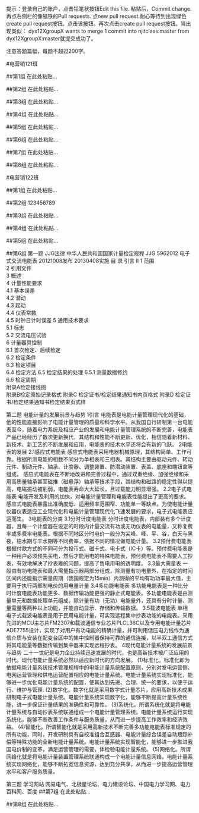 提示：登录自己的账户，点击铅笔状按钮Edit this file. 粘贴后，Commit change. 再点右侧栏的像磁铁的Pull requests. 点new pull request.耐心等待到出现绿色create pull request按钮。点击该按钮。再次点击create pull request按钮。当出现类似：
dyx12XgroupX  wants to merge 1 commit into njitclass:master from dyx12XgroupX:master就提交成功了。

注意答题篇幅，每题不超过200字。

#电营销121班

##第1组
在此处粘贴...

##第2组
在此处粘贴...

##第3组
在此处粘贴...

##第4组
在此处粘贴...

##第5组
在此处粘贴...

##第6组
在此处粘贴...

##第7组
在此处粘贴...

##第8组
在此处粘贴...

#电营销122班

##第1组
在此处粘贴...

##第2组
123456789

##第3组
在此处粘贴...

##第4组
在此处粘贴...

##第5组
在此处粘贴...

##第6组
第一题 JJG法律
中华人民共和国国家计量检定规程
                                JJG 5962012
电子式交流电能表
20121008发布                20130408实施
目 录
引言	II
1	范围	
2	引用文件	
3	概述	
4	计量性能要求	
4.1	基本误差	
4.2	潜动	
4.3	起动	
4.4	仪表常数	
4.5	时钟日计时误差	
5	通用技术要求	
5.1	标志	
5.2	交流电压试验	
6	计量器具控制	
6.1	首次检定、后续检定	
6.2	检定条件	
6.3	检定项目	
6.4	检定方法
6.5	检定结果的处理	
6.5.1 测量数据修约	
6.6	检定周期	
附录A检定接线图	
附录B检定原始记录格式	
附录C 检定证书/检定结果通知书内页格式
附录D 检定证书/检定结果通知书检定结果页式样

第二题 电能计量的发展前景与趋势
1引言
电能表是电能计量管理现代化的基础，他的性能直接影响了电能计量管理的质量和科学水平。从我国自行研制第一台电能表至今，随着电力系统及相应产业的发展和电能计量管理系统的不断完善，电能表产品已经经历了数次更新换代，其结构和性能不断更新、优化，相信随着新材料、新技术、新工艺的不断发展和应用，电能表的技术水平还将会有新的飞跃。
2电能表的发展
2.1感应式电能表
      感应式电能表采用电器机械原理，其结构简单、工作可靠。根据所测电能的相数不同分为单相表和三相表。其结构主要由驱动元件、转动元件、制动元件、轴承、计度器、调整装置、防潜动装置、表盖、底座和端钮盒等组成。
      感应式电能表在不断地改进和完善过程中，通过双重绝缘、加强绝缘和采用高质量轴承甚至磁推（磁悬浮）轴承等技术手段，其结构和磁路的稳定性得以提高，电磁振动被削弱，电能表寿命大大延长，且过载能力明显增强。
2.2电子式电能表 
          电能开发及利用的加快，对电能计量管理和电能表性能提出了更高的要求。感应式电能表暴露出准确度低、适用频率范围窄、功能单一等缺点。为使电能计量仪器仪表适应工业现代化和电能计量管理现代化飞速发展的要求，电子式电能表应运而生。
3电能表的分类
3.1分时计度电能表
         分时计度电能表，内部装有多个计度器，且每一个计度器在设定的时段内计量交流有功或无功仪表的电能量，又称复费率或多费率电能表。根据不同地区分时电价一般分为尖峰、峰、平、谷，白天与黑夜，枯水期与丰水期等不同费率，依据不同的情况做电能计量。
3.2预付费电能表
          根据付款方式的不同可分为投币式、磁卡式、电卡式（IC卡）等。预付费电能表是一种用户必须预先买电，然后才能用电的特殊电能表，预付费电能表不需要人工抄表，有效地解决了抄表难的问题，提高了售电用电的透明度。
3.3最大需量表
       一般由有功电能表和最大需量指示器两部分组成，除测量有功电量外，在指定的时间区间内还能指示需量周期（我国规定为15min）内测得的平均有功功率最大值，主要用于执行两部制电价的用电量计量
3.4多功能电能表
         多功能电能表是一种比分时计度电能表功能更多、数据传输功能更强的静止式电能表。多功能电能表是由测量单元和数据处理单元组成，除计量有功（无功）电能量外，还具有分时计量、测量需量等两种以上功能，并能自动显示、存储和传输数据。
3.5载波电能表
          单相电子式载波电能表是用于民用电能计量，可实现远程集中抄表功能的电能表。采用先进的MCU主芯片FM2307和载波通信专业芯片PLCL36C以及专用电能计量芯片ADE7755设计，实现了对用户有功电能的精确计量，并可利用低压电力线作为通信介质与安装在配变台区中的集中控制器保持可靠的通信连接，以半双工通信方式将其电能量等数据传输到集中器来实现远程抄表。
4现代电能计量系统的发展前景与趋势
      二十一世纪是电力企业持续迅速发展的时代，也是高新技术被广泛应用的时代。现代电能计量系统必然以适应新时代的方向发展。
(1)标准化。标准化即为依据电能计量系统技术管理规程中的电能计量系统配置原则，分别对发电运营侧、电网运营管理和供电运营配置相应的电能计量系统。电能计量系统实现标准化，能够进一步优化电能计量系统的配置，使其达到先进、合理、统一的要求，以便于运行、维护与管理.
(2)数字化。数字化就是采用数字式计量芯片，应用高新技术成果研制电子式电能计量系统。电能计量系统实现数字化，能够不断提高计量系统性能，进一步保证计量结果的准确性和可靠性。
(3)系统化。所谓系统化就是将电能计量系统与自动抄表系统联通组成一个电能计量管理系统。电能计量系统运行实现系统化，能够不断改善工作条件与服务质量，从而进一步提高工作效率和经济效益。
(4)智能化。所谓智能化就是采用高新技术不断完善多功能电能表标准规定的所有功能，同时，开发研制具有自校准组合互感器、电能计量综合误差自动跟踪补偿等特殊功能的全新电能计量系统。电能计量系统实现智能化，能够进一步推进我国电价制的变革，满足运营管理的需要，体检验电能计量系统。
(5)网络化。所谓网络化就是将电能计量装置管理系统联通构成一个电能计量信息网络。电能计量系统实现网络化，能够不断拓宽信息资源，达到充分共享，从而进一步提高运营管理水平和客户服务质量。

第三题 学习网站
网易电气、北极星论坛、电力建设论坛、中国电力学习网、电力百科网、百度
##第7组
在此处粘贴...

##第8组
在此处粘贴...
